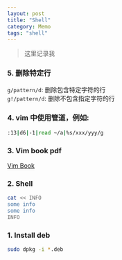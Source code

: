 ```yaml
---
layout: post
title: "Shell"
category: Memo
tags: "shell"
---
```


> 这里记录我

<!-- more -->

### 5. 删除特定行
`g/pattern/d`: 删除包含特定字符的行  
`g!/pattern/d`: 删除不包含指定字符的行

### 4. vim 中使用管道，例如:

```sh
:13|d6|-1|read ~/a|%s/xxx/yyy/g
```

### 3. Vim book pdf
[Vim Book](ftp://ftp.vim.org/pub/vim/doc/book/vimbook-OPL.pdf)

### 2. Shell

```sh
cat << INFO
some info
some info
INFO
```
### 1. Install deb 
```sh
sudo dpkg -i *.deb
```
